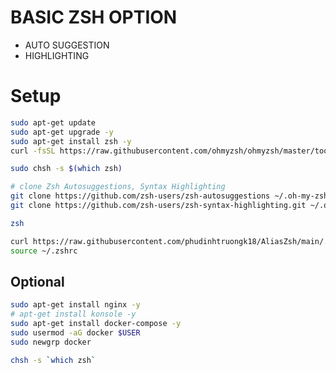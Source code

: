 # BASIC ZSH OPTION
- AUTO SUGGESTION
- HIGHLIGHTING

# Setup

```bash
sudo apt-get update
sudo apt-get upgrade -y
sudo apt-get install zsh -y
curl -fsSL https://raw.githubusercontent.com/ohmyzsh/ohmyzsh/master/tools/install.sh | sh /dev/stdin
```


```bash
sudo chsh -s $(which zsh)
```

```bash
# clone Zsh Autosuggestions, Syntax Highlighting
git clone https://github.com/zsh-users/zsh-autosuggestions ~/.oh-my-zsh/custom/plugins/zsh-autosuggestions
git clone https://github.com/zsh-users/zsh-syntax-highlighting.git ~/.oh-my-zsh/custom/plugins/zsh-syntax-highlighting
```

```bash
zsh
```

```bash
curl https://raw.githubusercontent.com/phudinhtruongk18/AliasZsh/main/.zshrc -o ./.zshrc
source ~/.zshrc
```

## Optional
```bash
sudo apt-get install nginx -y
# apt-get install konsole -y
sudo apt-get install docker-compose -y
sudo usermod -aG docker $USER
sudo newgrp docker

chsh -s `which zsh`
```
